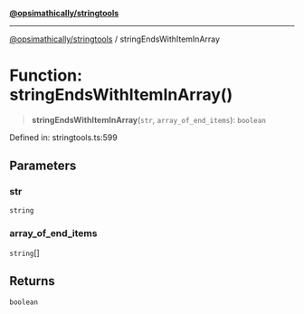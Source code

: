 [**@opsimathically/stringtools**](../README.md)

***

[@opsimathically/stringtools](../README.md) / stringEndsWithItemInArray

# Function: stringEndsWithItemInArray()

> **stringEndsWithItemInArray**(`str`, `array_of_end_items`): `boolean`

Defined in: stringtools.ts:599

## Parameters

### str

`string`

### array\_of\_end\_items

`string`[]

## Returns

`boolean`
